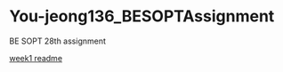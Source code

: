 # You-jeong136_BESOPTAssignment
BE SOPT 28th assignment

[week1 readme](https://github.com/8-seconds/You-jeong136_BESOPTAssignment/blob/week1/seminar_1/seminar1_HW_readme.md)
